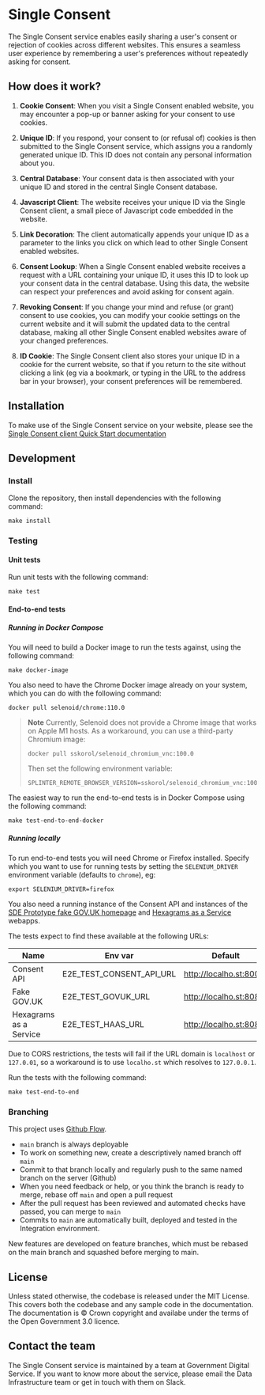 # Single Consent

The Single Consent service enables easily sharing a user's consent or rejection
of cookies across different websites. This ensures a seamless user experience by
remembering a user's preferences without repeatedly asking for consent.

## How does it work?

1. **Cookie Consent**: When you visit a Single Consent enabled website, you may
   encounter a pop-up or banner asking for your consent to use cookies.

2. **Unique ID**: If you respond, your consent to (or refusal of) cookies is
   then submitted to the Single Consent service, which assigns you a randomly
   generated unique ID. This ID does not contain any personal information about
   you.

3. **Central Database**: Your consent data is then associated with your unique
   ID and stored in the central Single Consent database.

4. **Javascript Client**: The website receives your unique ID via the Single
   Consent client, a small piece of Javascript code embedded in the website.

5. **Link Decoration**: The client automatically appends your
   unique ID as a parameter to the links you click on which lead to other
   Single Consent enabled websites.

6. **Consent Lookup**: When a Single Consent enabled website receives a request
   with a URL containing your unique ID, it uses this ID to look up your consent
   data in the central database. Using this data, the website can respect your
   preferences and avoid asking for consent again.

7. **Revoking Consent**: If you change your mind and refuse (or grant) consent
   to use cookies, you can modify your cookie settings on the current website
   and it will submit the updated data to the central database, making all other
   Single Consent enabled websites aware of your changed preferences.

8. **ID Cookie**: The Single Consent client also stores your unique ID in a
   cookie for the current website, so that if you return to the site without
   clicking a link (eg via a bookmark, or typing in the URL to the address bar
   in your browser), your consent preferences will be remembered.

## Installation

To make use of the Single Consent service on your website, please see the
[Single Consent client Quick Start documentation](client/README.md)

## Development

### Install

Clone the repository, then install dependencies with the following command:

```
make install
```

### Testing

#### Unit tests

Run unit tests with the following command:

```
make test
```

#### End-to-end tests

##### Running in Docker Compose

You will need to build a Docker image to run the tests against, using the
following command:

```
make docker-image
```

You also need to have the Chrome Docker image already on your system, which you
can do with the following command:

```
docker pull selenoid/chrome:110.0
```

> **Note**
> Currently, Selenoid does not provide a Chrome image that works on Apple M1 hosts. As a
> workaround, you can use a third-party Chromium image:
>
> ```
> docker pull sskorol/selenoid_chromium_vnc:100.0
> ```
>
> Then set the following environment variable:
>
> ```
> SPLINTER_REMOTE_BROWSER_VERSION=sskorol/selenoid_chromium_vnc:100.0

The easiest way to run the end-to-end tests is in Docker Compose using the following
command:

```
make test-end-to-end-docker
```

##### Running locally

To run end-to-end tests you will need Chrome or Firefox installed. Specify which you
want to use for running tests by setting the `SELENIUM_DRIVER` environment variable
(defaults to `chrome`), eg:

```
export SELENIUM_DRIVER=firefox
```

You also need a running instance of the Consent API and instances of the [SDE Prototype
fake GOV.UK homepage](https://github.com/alphagov/sde-prototype-govuk) and [Hexagrams as
a Service](https://github.com/alphagov/sde-prototype-haas) webapps.

The tests expect to find these available at the following URLs:

| Name                   | Env var                  | Default                 |
| --                     | --                       | --                      |
| Consent API            | E2E_TEST_CONSENT_API_URL | http://localho.st:8000/ |
| Fake GOV.UK            | E2E_TEST_GOVUK_URL       | http://localho.st:8080/ |
| Hexagrams as a Service | E2E_TEST_HAAS_URL        | http://localho.st:8081  |

Due to CORS restrictions, the tests will fail if the URL domain is `localhost` or
`127.0.01`, so a workaround is to use `localho.st` which resolves to `127.0.0.1`.

Run the tests with the following command:

```
make test-end-to-end
```

### Branching

This project uses [Github Flow](https://githubflow.github.io/).

* `main` branch is always deployable
* To work on something new, create a descriptively named branch off `main`
* Commit to that branch locally and regularly push to the same named branch on the
  server (Github)
* When you need feedback or help, or you think the branch is ready to merge, rebase off
  `main` and open a pull request
* After the pull request has been reviewed and automated checks have passed, you can
  merge to `main`
* Commits to `main` are automatically built, deployed and tested in the Integration
  environment.

New features are developed on feature branches, which must be rebased on the main branch
and squashed before merging to main.

## License

Unless stated otherwise, the codebase is released under the MIT License. This covers
both the codebase and any sample code in the documentation. The documentation is &copy;
Crown copyright and availabe under the terms of the Open Government 3.0 licence.

## Contact the team

The Single Consent service is maintained by a team at Government Digital
Service. If you want to know more about the service, please email the Data
Infrastructure team or get in touch with them on Slack.
